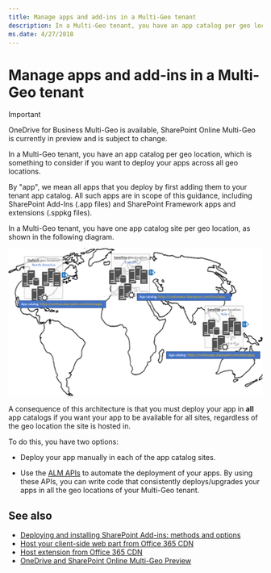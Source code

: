 ```yaml
---
title: Manage apps and add-ins in a Multi-Geo tenant
description: In a Multi-Geo tenant, you have an app catalog per geo location, which is something to consider if you want to deploy your apps across all geo locations.
ms.date: 4/27/2018
---
```


# Manage apps and add-ins in a Multi-Geo tenant

> [!IMPORTANT] 
> OneDrive for Business Multi-Geo is available, SharePoint Online Multi-Geo is currently in preview and is subject to change.

In a Multi-Geo tenant, you have an app catalog per geo location, which is something to consider if you want to deploy your apps across all geo locations.

By "app", we mean all apps that you deploy by first adding them to your tenant app catalog. All such apps are in scope of this guidance, including SharePoint Add-Ins (.app files) and SharePoint Framework apps and extensions (.sppkg files). 

In a Multi-Geo tenant, you have one app catalog site per geo location, as shown in the following diagram.

![World map showing app catalogs in North America and satellite locations in Europe and Asia](media/multigeo/multigeoapps_intro.png)

A consequence of this architecture is that you must deploy your app in **all** app catalogs if you want your app to be available for all sites, regardless of the geo location the site is hosted in. 

To do this, you have two options:

- Deploy your app manually in each of the app catalog sites. 

- Use the [ALM APIs](../apis/alm-api-for-spfx-add-ins.md) to automate the deployment of your apps. By using these APIs, you can write code that consistently deploys/upgrades your apps in all the geo locations of your Multi-Geo tenant.


## See also

- [Deploying and installing SharePoint Add-ins: methods and options](../sp-add-ins/deploying-and-installing-sharepoint-add-ins-methods-and-options.md)
- [Host your client-side web part from Office 365 CDN](../spfx/web-parts/get-started/hosting-webpart-from-office-365-cdn.md)
- [Host extension from Office 365 CDN](../spfx/extensions/get-started/hosting-extension-from-office365-cdn.md) 
- [OneDrive and SharePoint Online Multi-Geo Preview](multigeo-introduction.md)


